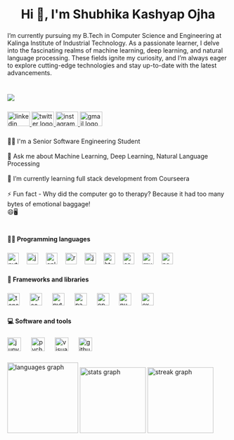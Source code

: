 <h1 align="center">Hi 👋, I'm Shubhika Kashyap Ojha</h1>

###

<p align="left">I’m currently pursuing my B.Tech in Computer Science and Engineering at Kalinga Institute of Industrial Technology. As a passionate learner, I delve into the fascinating realms of machine learning, deep learning, and natural language processing. These fields ignite my curiosity, and I’m always eager to explore cutting-edge technologies and stay up-to-date with the latest advancements.</p>

###

<br clear="both">

<img align="left" src="https://visitor-badge.laobi.icu/badge?page_id=Shubhika07.Shubhika07&left_text=Profile%20Views"  />

###

<br clear="both">

<div align="left">
  <a href="https://www.linkedin.com/in/akash-sharma9/" target="_blank">
    <img src="https://raw.githubusercontent.com/maurodesouza/profile-readme-generator/master/src/assets/icons/social/linkedin/default.svg" width="51" height="33" alt="linkedin logo"  />
  </a>
  <a href="https://twitter.com/akash_sharma955" target="_blank">
    <img src="https://raw.githubusercontent.com/maurodesouza/profile-readme-generator/master/src/assets/icons/social/twitter/default.svg" width="51" height="33" alt="twitter logo"  />
  </a>
  <a href="https://www.instagram.com/i_akash_0_0/" target="_blank">
    <img src="https://raw.githubusercontent.com/maurodesouza/profile-readme-generator/master/src/assets/icons/social/instagram/default.svg" width="51" height="33" alt="instagram logo"  />
  </a>
  <a href="mailto:@sharmakash9557@gmail.com" target="_blank">
    <img src="https://raw.githubusercontent.com/maurodesouza/profile-readme-generator/master/src/assets/icons/social/gmail/default.svg" width="51" height="33" alt="gmail logo"  />
  </a>
</div>

###

<p align="left">👨‍🎓 I'm a Senior Software Engineering Student<br><br>💬 Ask me about Machine Learning, Deep Learning, Natural Language Processing<br><br>🌱 I’m currently learning full stack development from Courseera<br><br>⚡ Fun fact - Why did the computer go to therapy? Because it had too many bytes of emotional baggage! <br>      😄🖥️</p>

###

<h1 align="left"></h1>

###

<h4 align="left">👨‍💻 Programming languages</h4>

###

<div align="left">
  <img src="https://cdn.jsdelivr.net/gh/devicons/devicon/icons/python/python-original.svg" height="26" alt="python logo"  />
  <img width="10" />
  <img src="https://cdn.jsdelivr.net/gh/devicons/devicon/icons/java/java-original.svg" height="26" alt="java logo"  />
  <img width="10" />
  <img src="https://cdn.jsdelivr.net/gh/devicons/devicon/icons/cplusplus/cplusplus-original.svg" height="26" alt="cplusplus logo"  />
  <img width="10" />
  <img src="https://cdn.jsdelivr.net/gh/devicons/devicon/icons/react/react-original.svg" height="26" alt="react logo"  />
  <img width="10" />
  <img src="https://cdn.jsdelivr.net/gh/devicons/devicon/icons/javascript/javascript-original.svg" height="26" alt="javascript logo"  />
  <img width="10" />
  <img src="https://cdn.jsdelivr.net/gh/devicons/devicon/icons/html5/html5-original.svg" height="26" alt="html5 logo"  />
  <img width="10" />
  <img src="https://cdn.jsdelivr.net/gh/devicons/devicon/icons/css3/css3-original.svg" height="26" alt="css3 logo"  />
  <img width="10" />
  <img src="https://cdn.jsdelivr.net/gh/devicons/devicon/icons/mysql/mysql-original.svg" height="26" alt="mysql logo"  />
  <img width="10" />
  <img src="https://cdn.jsdelivr.net/gh/devicons/devicon/icons/nodejs/nodejs-original.svg" height="26" alt="nodejs logo"  />
</div>

###

<h4 align="left">🧰 Frameworks and libraries</h4>

###

<div align="left">
  <img src="https://cdn.jsdelivr.net/gh/devicons/devicon/icons/tensorflow/tensorflow-original.svg" height="28" alt="tensorflow logo"  />
  <img width="15" />
  <img src="https://cdn.jsdelivr.net/gh/devicons/devicon/icons/react/react-original.svg" height="28" alt="react logo"  />
  <img width="15" />
  <img src="https://cdn.jsdelivr.net/gh/devicons/devicon/icons/pytorch/pytorch-original.svg" height="28" alt="pytorch logo"  />
  <img width="15" />
  <img src="https://cdn.jsdelivr.net/gh/devicons/devicon/icons/pandas/pandas-original.svg" height="28" alt="pandas logo"  />
  <img width="15" />
  <img src="https://cdn.jsdelivr.net/gh/devicons/devicon/icons/opencv/opencv-original.svg" height="28" alt="opencv logo"  />
  <img width="15" />
  <img src="https://cdn.jsdelivr.net/gh/devicons/devicon/icons/numpy/numpy-original.svg" height="28" alt="numpy logo"  />
  <img width="15" />
  <img src="https://cdn.jsdelivr.net/gh/devicons/devicon/icons/express/express-original.svg" height="28" alt="express logo"  />
</div>

###

<h4 align="left">💻 Software and tools</h4>

###

<div align="left">
  <img src="https://cdn.jsdelivr.net/gh/devicons/devicon/icons/jupyter/jupyter-original.svg" height="31" alt="jupyter logo"  />
  <img width="15" />
  <img src="https://cdn.jsdelivr.net/gh/devicons/devicon/icons/pycharm/pycharm-original.svg" height="31" alt="pycharm logo"  />
  <img width="15" />
  <img src="https://cdn.jsdelivr.net/gh/devicons/devicon/icons/visualstudio/visualstudio-plain.svg" height="31" alt="visualstudio logo"  />
  <img width="15" />
  <img src="https://cdn.jsdelivr.net/gh/devicons/devicon/icons/github/github-original.svg" height="31" alt="github logo"  />
</div>

###

<div align="left">
  <img src="https://github-readme-stats.vercel.app/api/top-langs?username=Shubhika07&locale=en&hide_title=false&layout=compact&card_width=320&langs_count=5&theme=dracula&hide_border=false&order=2" height="161" alt="languages graph"  />
  <img src="https://github-readme-stats.vercel.app/api?username=Shubhika07&hide_title=false&hide_rank=true&show_icons=true&include_all_commits=true&count_private=true&disable_animations=false&theme=dracula&locale=en&hide_border=false&order=1" height="150" alt="stats graph"  />
  <img src="https://streak-stats.demolab.com?user=Shubhika07&locale=en&mode=weekly&theme=dracula&hide_border=false&border_radius=5&order=3" height="150" alt="streak graph"  />
</div>

###
